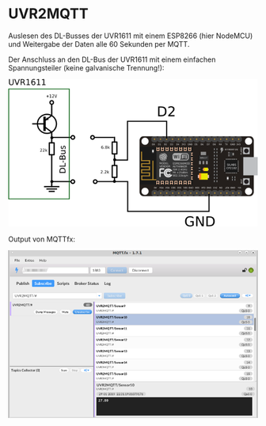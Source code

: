 # UVR2MQTT
Auslesen des DL-Busses der UVR1611 mit einem ESP8266 (hier NodeMCU) und Weitergabe der Daten alle 60 Sekunden per MQTT.


Der Anschluss an den DL-Bus der UVR1611 mit einem einfachen Spannungsteiler (keine galvanische Trennung!):


![Anschlusschema UVR1611 NodeMCU](https://github.com/futschikato/UVR2MQTT/raw/master/pic/uvr_nodemcu.png)


Output von MQTTfx:

![MQTTfx Output](https://github.com/futschikato/UVR2MQTT/raw/master/pic/mqttfx.png)
